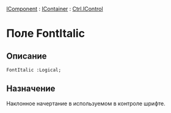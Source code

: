 ﻿---
Link: .Ctrl.IControl.@FontItalic
---

[IComponent](topic:Com.Custom.ComClasses.IComponent.Default) :
[IContainer](topic:Com.Custom.ComClasses.IContainer.Default) :
[Ctrl.IControl](Default)

# Поле FontItalic

## Описание

    FontItalic :Logical;

## Назначение

Наклонное начертание в используемом в контроле шрифте.